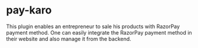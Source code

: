 # pay-karo
This plugin enables an entrepreneur to sale his products with RazorPay payment method. One can easily integrate the RazorPay payment method in their website and also manage it from the backend. 
